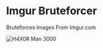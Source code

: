 # Imgur Bruteforcer
  Bruteforces Images From Imgur.com
  
  <img align="center" src="https://i.imgur.com/egDmNSC.gif" alt="H4X0R Man 3000" />
